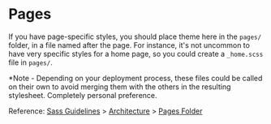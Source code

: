 # Pages

If you have page-specific styles, you should place theme here in the `pages/` folder, in a file named after the page. For instance, it's not uncommon to have very specific styles for a home page, so you could create a `_home.scss` file in `pages/`.

*Note - Depending on your deployment process, these files could be called on their own to avoid merging them with the others in the resulting stylesheet. Completely personal preference.

Reference: [Sass Guidelines](http://sass-guidelin.es/) > [Architecture](http://sass-guidelin.es/#architecture) > [Pages Folder](http://sass-guidelin.es/#pages-folder)
